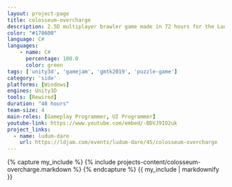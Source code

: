 ```yaml
---
layout: project-page
title: colosseum-overcharge
description: 2.5D multiplayer brawler game made in 72 hours for the Ludum Dare 45 2019.
color: "#178600"
language: C#
languages:
    - name: C#
      percentage: 100.0
      color: green
tags: ['unity3d', 'gamejam', 'gmtk2019', 'puzzle-game']
category: 'side'
platforms: [Windows]
engines: Unity3D
tools: [Rewired]
duration: "48 hours"
team-size: 4
main-roles: [Gameplay Programmer, UI Programmer]
youtube-link: https://www.youtube.com/embed/-BDVJ9IO2uk
project_links:
  - name: ludum-dare
    url: https://ldjam.com/events/ludum-dare/45/colosseum-overcharge
---
```

<!---
Gregoire Boiron <gregoire.boiron@gmail.com>
Copyright (c) 2018-2019 Gregoire Boiron  All Rights Reserved.
--->

{% capture my_include %}
{% include projects-content/colosseum-overcharge.markdown %}
{% endcapture %}
{{ my_include | markdownify }}
